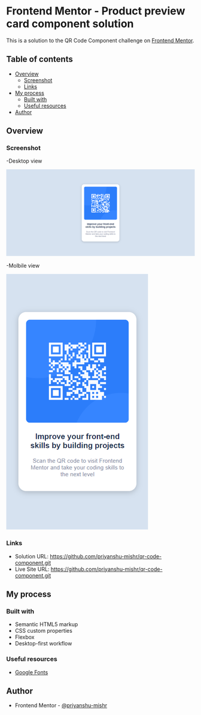# Frontend Mentor - Product preview card component solution
This is a solution to the QR Code Component challenge on [Frontend Mentor](https://www.frontendmentor.io/challenges/qr-code-component-iux_sIO_H). 

## Table of contents

- [Overview](#overview)
  - [Screenshot](#screenshot)
  - [Links](#links)
- [My process](#my-process)
  - [Built with](#built-with)
  - [Useful resources](#useful-resources)
- [Author](#author)


## Overview

### Screenshot

-Desktop view

![](Screenshot/Desktop-view.png)

-Molbile view

![](Screenshot/Mobile-view.png)

### Links

- Solution URL: https://github.com/priyanshu-mishr/qr-code-component.git
- Live Site URL: https://github.com/priyanshu-mishr/qr-code-component.git

## My process

### Built with

- Semantic HTML5 markup
- CSS custom properties
- Flexbox
- Desktop-first workflow

### Useful resources

- [Google Fonts](https://fonts.google.com/) 

## Author

- Frontend Mentor - [@priyanshu-mishr](https://www.frontendmentor.io/profile/priyanshu-mishr)






